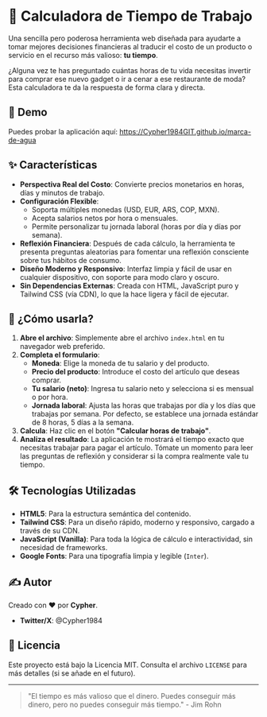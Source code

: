 # 🧮 Calculadora de Tiempo de Trabajo

Una sencilla pero poderosa herramienta web diseñada para ayudarte a tomar mejores decisiones financieras al traducir el costo de un producto o servicio en el recurso más valioso: **tu tiempo**.

¿Alguna vez te has preguntado cuántas horas de tu vida necesitas invertir para comprar ese nuevo gadget o ir a cenar a ese restaurante de moda? Esta calculadora te da la respuesta de forma clara y directa.

## 🌟 Demo

Puedes probar la aplicación aquí: https://Cypher1984GIT.github.io/marca-de-agua

## ✨ Características

- **Perspectiva Real del Costo**: Convierte precios monetarios en horas, días y minutos de trabajo.
- **Configuración Flexible**:
    - Soporta múltiples monedas (USD, EUR, ARS, COP, MXN).
    - Acepta salarios netos por hora o mensuales.
    - Permite personalizar tu jornada laboral (horas por día y días por semana).
- **Reflexión Financiera**: Después de cada cálculo, la herramienta te presenta preguntas aleatorias para fomentar una reflexión consciente sobre tus hábitos de consumo.
- **Diseño Moderno y Responsivo**: Interfaz limpia y fácil de usar en cualquier dispositivo, con soporte para modo claro y oscuro.
- **Sin Dependencias Externas**: Creada con HTML, JavaScript puro y Tailwind CSS (vía CDN), lo que la hace ligera y fácil de ejecutar.

## 🚀 ¿Cómo usarla?

1.  **Abre el archivo**: Simplemente abre el archivo `index.html` en tu navegador web preferido.
2.  **Completa el formulario**:
    - **Moneda**: Elige la moneda de tu salario y del producto.
    - **Precio del producto**: Introduce el costo del artículo que deseas comprar.
    - **Tu salario (neto)**: Ingresa tu salario neto y selecciona si es mensual o por hora.
    - **Jornada laboral**: Ajusta las horas que trabajas por día y los días que trabajas por semana. Por defecto, se establece una jornada estándar de 8 horas, 5 días a la semana.
3.  **Calcula**: Haz clic en el botón **"Calcular horas de trabajo"**.
4.  **Analiza el resultado**: La aplicación te mostrará el tiempo exacto que necesitas trabajar para pagar el artículo. Tómate un momento para leer las preguntas de reflexión y considerar si la compra realmente vale tu tiempo.

## 🛠️ Tecnologías Utilizadas

- **HTML5**: Para la estructura semántica del contenido.
- **Tailwind CSS**: Para un diseño rápido, moderno y responsivo, cargado a través de su CDN.
- **JavaScript (Vanilla)**: Para toda la lógica de cálculo e interactividad, sin necesidad de frameworks.
- **Google Fonts**: Para una tipografía limpia y legible (`Inter`).

## ✍️ Autor

Creado con ❤️ por **Cypher**.

- **Twitter/X**: @Cypher1984

## 📄 Licencia

Este proyecto está bajo la Licencia MIT. Consulta el archivo `LICENSE` para más detalles (si se añade en el futuro).

---

> "El tiempo es más valioso que el dinero. Puedes conseguir más dinero, pero no puedes conseguir más tiempo." - Jim Rohn